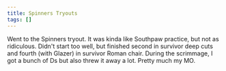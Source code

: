 ```yaml
---
title: Spinners Tryouts
tags: []
---
```


Went to the Spinners tryout. It was kinda like Southpaw practice, but not as ridiculous. Didn't start too well, but finished second in survivor deep cuts and fourth (with Glazer) in survivor Roman chair. During the scrimmage, I got a bunch of Ds but also threw it away a lot. Pretty much my MO.
